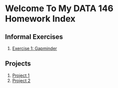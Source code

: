 # Welcome To My DATA 146 Homework Index

## Informal Exercises

1. [Exercise 1: Gapminder](exercise1.md)

## Projects

1. [Project 1](project1.md)
2. [Project 2](project2.md)
